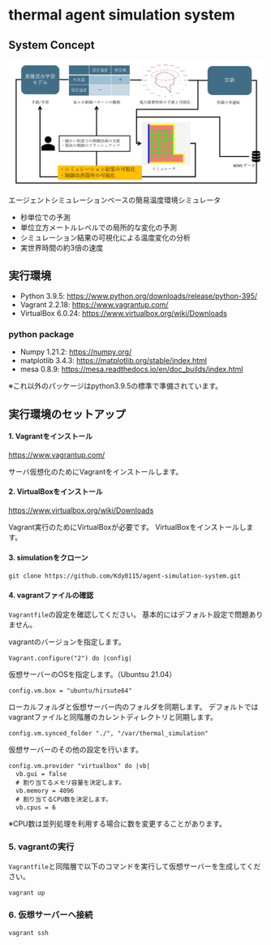thermal agent simulation system
===============================
## System Concept
![system concept](system_concept.png?raw=true "System concept")


エージェントシミュレーションベースの簡易温度環境シミュレータ
- 秒単位での予測
- 単位立方メートルレベルでの局所的な変化の予測
- シミュレーション結果の可視化による温度変化の分析
- 実世界時間の約3倍の速度


実行環境
--------
- Python 3.9.5: https://www.python.org/downloads/release/python-395/
- Vagrant 2.2.18: https://www.vagrantup.com/
- VirtualBox 6.0.24: https://www.virtualbox.org/wiki/Downloads

### python package

- Numpy 1.21.2: https://numpy.org/
- matplotlib 3.4.3: https://matplotlib.org/stable/index.html
- mesa 0.8.9: https://mesa.readthedocs.io/en/doc_builds/index.html

※これ以外のパッケージはpython3.9.5の標準で準備されています。

## 実行環境のセットアップ
#### 1. Vagrantをインストール
https://www.vagrantup.com/

サーバ仮想化のためにVagrantをインストールします。


#### 2. VirtualBoxをインストール
https://www.virtualbox.org/wiki/Downloads

Vagrant実行のためにVirtualBoxが必要です。
VirtualBoxをインストールします。


#### 3. simulationをクローン
```
git clone https://github.com/Kdy0115/agent-simulation-system.git
```

#### 4. vagrantファイルの確認
`Vagrantfile`の設定を確認してください。
基本的にはデフォルト設定で問題ありません。


vagrantのバージョンを指定します。
```
Vagrant.configure("2") do |config|
```
仮想サーバーのOSを指定します。（Ubuntsu 21.04）
```
config.vm.box = "ubuntu/hirsute64"
```
ローカルフォルダと仮想サーバー内のフォルダを同期します。
デフォルトではvagrantファイルと同階層のカレントディレクトリと同期します。
```
config.vm.synced_folder "./", "/var/thermal_simulation"
```
仮想サーバーのその他の設定を行います。
```
config.vm.provider "virtualbox" do |vb|
  vb.gui = false
  # 割り当てるメモリ容量を決定します。
  vb.memory = 4096
  # 割り当てるCPU数を決定します。
  vb.cpus = 6
```
※CPU数は並列処理を利用する場合に数を変更することがあります。

### 5. vagrantの実行
`Vagrantfile`と同階層で以下のコマンドを実行して仮想サーバーを生成してください。
```
vagrant up
```

### 6. 仮想サーバーへ接続
```
vagrant ssh
```
